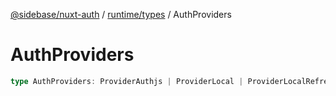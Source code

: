 [@sidebase/nuxt-auth](../../../index.md) / [runtime/types](../index.md) / AuthProviders

# AuthProviders

```ts
type AuthProviders: ProviderAuthjs | ProviderLocal | ProviderLocalRefresh;
```
